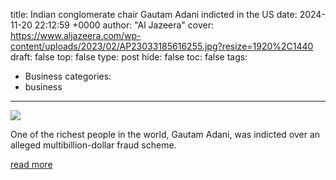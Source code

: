 title: Indian conglomerate chair Gautam Adani indicted in the US
date: 2024-11-20 22:12:59 +0000
author: "Al Jazeera"
cover: https://www.aljazeera.com/wp-content/uploads/2023/02/AP23033185616255.jpg?resize=1920%2C1440
draft: false
top: false
type: post
hide: false
toc: false
tags:
  - Business
categories:
  - business
---

![](https://www.aljazeera.com/wp-content/uploads/2023/02/AP23033185616255.jpg?resize=1920%2C1440)

One of the richest people in the world, Gautam Adani, was indicted over an alleged multibillion-dollar fraud scheme.

[read more](https://www.aljazeera.com/economy/2024/11/20/indian-conglomerate-chair-gautam-adani-indicted-in-the-us)
